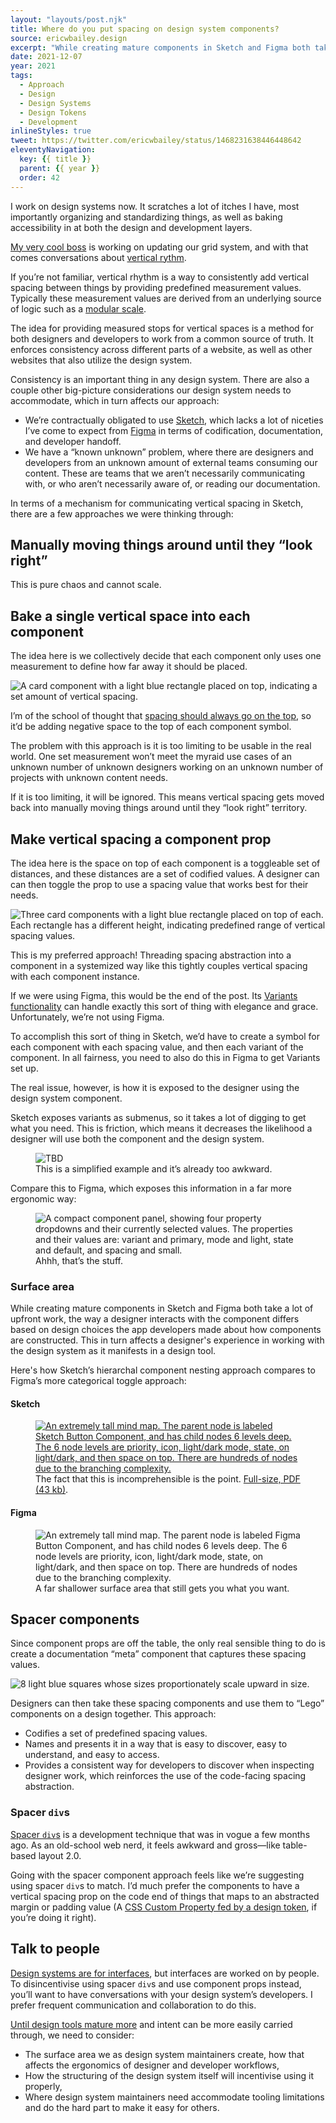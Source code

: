 ```yaml
---
layout: "layouts/post.njk"
title: Where do you put spacing on design system components?
source: ericwbailey.design
excerpt: "While creating mature components in Sketch and Figma both take a lot of upfront work, the way a designer interacts with the component differs based on design choices the app developers made about how components are constructed."
date: 2021-12-07
year: 2021
tags:
  - Approach
  - Design
  - Design Systems
  - Design Tokens
  - Development
inlineStyles: true
tweet: https://twitter.com/ericwbailey/status/1468231638446448642
eleventyNavigation:
  key: {{ title }}
  parent: {{ year }}
  order: 42
---
```


I work on design systems now. It scratches a lot of itches I have, most importantly organizing and standardizing things, as well as baking accessibility in at both the design and development layers.

[My very cool boss](https://line47.bandcamp.com/album/secret-acid-world) is working on updating our grid system, and with that comes conversations about [vertical rythm](https://betterwebtype.com/articles/2018/10/15/rhythm-in-web-typography/#vertical-rhythm).

If you’re not familiar, vertical rhythm is a way to consistently add vertical spacing between things by providing predefined measurement values. Typically these measurement values are derived from an underlying source of logic such as a [modular scale](https://www.modularscale.com/).

The idea for providing measured stops for vertical spaces is a method for both designers and developers to work from a common source of truth. It enforces consistency across different parts of a website, as well as other websites that also utilize the design system.

Consistency is an important thing in any design system. There are also a couple other big-picture considerations our design system needs to accommodate, which in turn affects our approach:

- We’re contractually obligated to use [Sketch](https://www.sketch.com/), which lacks a lot of niceties I’ve come to expect from [Figma](https://www.figma.com/) in terms of codification, documentation, and developer handoff.
- We have a “known unknown” problem, where there are designers and developers from an unknown amount of external teams consuming our content. These are teams that we aren’t necessarily communicating with, or who aren’t necessarily aware of, or reading our documentation.

In terms of a mechanism for communicating vertical spacing in Sketch, there are a few approaches we were thinking through:

## Manually moving things around until they “look right”

This is pure chaos and cannot scale.

## Bake a single vertical space into each component

The idea here is we collectively decide that each component only uses one measurement to define how far away it should be placed.

<div class="centered-media-outer">
  <img
  class="centered-media-inner-2"
    role="img"
    alt="A card component with a light blue rectangle placed on top, indicating a set amount of vertical spacing."
    src="{{ '/img/posts/where-do-you-put-spacing-on-design-system-components/single-space-value.svg' | url }}">
</div>

I’m of the school of thought that [spacing should always go on the top](https://matthewjamestaylor.com/css-margin-top-vs-bottom), so it’d be adding negative space to the top of each component symbol.

The problem with this approach is it is too limiting to be usable in the real world. One set measurement won’t meet the myraid use cases of an unknown number of unknown designers working on an unknown number of projects with unknown content needs.

If it is too limiting, it will be ignored. This means vertical spacing gets moved back into manually moving things around until they “look right” territory.

## Make vertical spacing a component prop

The idea here is the space on top of each component is a toggleable set of distances, and these distances are a set of codified values. A designer can can then toggle the prop to use a spacing value that works best for their needs.

<img
  role="img"
  alt="Three card components with a light blue rectangle placed on top of each. Each rectangle has a different height, indicating predefined range of vertical spacing values."
  src="{{ '/img/posts/where-do-you-put-spacing-on-design-system-components/space-prop.svg' | url }}">

This is my preferred approach! Threading spacing abstraction into a component in a systemized way like this tightly couples vertical spacing with each component instance.

If we were using Figma, this would be the end of the post. Its [Variants functionality](https://help.figma.com/hc/en-us/articles/360056440594-Create-and-use-variants) can handle exactly this sort of thing with elegance and grace. Unfortunately, we’re not using Figma.

To accomplish this sort of thing in Sketch, we’d have to create a symbol for each component with each spacing value, and then each variant of the component. In all fairness, you need to also do this in Figma to get Variants set up.

The real issue, however, is how it is exposed to the designer using the design system component.

Sketch exposes variants as submenus, so it takes a lot of digging to get what you need. This is friction, which means it decreases the likelihood a designer will use both the component and the design system.

<figure
  role="figure"
  aria-label="This is a simplified example and it’s already too awkward.">
  <img
    role="img"
    alt="TBD"
    src="{{ '/img/posts/where-do-you-put-spacing-on-design-system-components/sketch.svg' | url }}">
  <figcaption>
    This is a simplified example and it’s already too awkward.
  </figcaption>
</figure>

Compare this to Figma, which exposes this information in a far more ergonomic way:

<div class="centered-media-outer">
  <figure
    class="centered-media-inner-3"
    role="figure"
    aria-label="Ahhh, that’s the stuff.">
    <img
      role="img"
      alt="A compact component panel, showing four property dropdowns and their currently selected values. The properties and their values are: variant and primary, mode and light, state and default, and spacing and small."
      src="{{ '/img/posts/where-do-you-put-spacing-on-design-system-components/figma.svg' | url }}">
    <figcaption>
      Ahhh, that’s the stuff.
    </figcaption>
  </figure>
</div>

### Surface area

While creating mature components in Sketch and Figma both take a lot of upfront work, the way a designer interacts with the component differs based on design choices the app developers made about how components are constructed. This in turn affects a designer's experience in working with the design system as it manifests in a design tool.

Here's how Sketch’s hierarchal component nesting approach compares to Figma’s more categorical toggle approach:

#### Sketch

<figure
  role="figure"
  aria-label="The fact that this is incomprehensible is the point. Full-size, PDF (43 kb).">
    <a href="{{ '/img/posts/where-do-you-put-spacing-on-design-system-components/sketch-mind-map-full.pdf' | url }}">
    <img
      role="img"
      alt="An extremely tall mind map. The parent node is labeled Sketch Button Component, and has child nodes 6 levels deep. The 6 node levels are priority, icon, light/dark mode, state, on light/dark, and then space on top. There are hundreds of nodes due to the branching complexity."
      src="{{ '/img/posts/where-do-you-put-spacing-on-design-system-components/sketch-mind-map-thumbnail.png' | url }}">
    </a>
  <figcaption>
    The fact that this is incomprehensible is the point. <a href="{{ '/img/posts/where-do-you-put-spacing-on-design-system-components/sketch-mind-map-full.pdf' | url }}">Full-size, PDF (43 kb)</a>.
  </figcaption>
</figure>

#### Figma

<div class="centered-media-outer">
  <figure
    class="centered-media-inner-3"
    role="figure"
    aria-label="A far shallower surface area that still gets you what you want.">
    <img
      role="img"
      alt="An extremely tall mind map. The parent node is labeled Figma Button Component, and has child nodes 6 levels deep. The 6 node levels are priority, icon, light/dark mode, state, on light/dark, and then space on top. There are hundreds of nodes due to the branching complexity."
      src="{{ '/img/posts/where-do-you-put-spacing-on-design-system-components/figma-mind-map.png' | url }}">
    <figcaption>
      A far shallower surface area that still gets you what you want.
    </figcaption>
  </figure>
</div>

## Spacer components

Since component props are off the table, the only real sensible thing to do is create a documentation “meta” component that captures these spacing values.

<img
  role="img"
  alt="8 light blue squares whose sizes proportionately scale upward in size."
  src="{{ '/img/posts/where-do-you-put-spacing-on-design-system-components/spacer-components.svg' | url }}">

Designers can then take these spacing components and use them to “Lego” components on a design together. This approach:

- Codifies a set of predefined spacing values.
- Names and presents it in a way that is easy to discover, easy to understand, and easy to access.
- Provides a consistent way for developers to discover when inspecting designer work, which reinforces the use of the code-facing spacing abstraction.

### Spacer `div`s

[Spacer `div`s](https://mxstbr.com/thoughts/margin/) is a development technique that was in vogue a few months ago. As an old-school web nerd, it feels awkward and gross—like table-based layout 2.0.

Going with the spacer component approach feels like we’re suggesting using spacer `div`s to match. I’d much prefer the components to have a vertical spacing prop on the code end of things that maps to an abstracted margin or padding value (A [CSS Custom Property fed by a design token](https://css-tricks.com/different-degrees-of-custom-property-usage/), if you’re doing it right).

## Talk to people

[Design systems are for interfaces](https://bradfrost.com/blog/post/design-systems-are-for-user-interfaces/), but interfaces are worked on by people. To disincentivise using spacer `div`s and use component props instead, you’ll want to have conversations with your design system’s developers. I prefer frequent communication and collaboration to do this.

[Until design tools mature more](https://css-tricks.com/smarter-design-systems-tools/) and intent can be more easily carried through, we need to consider:

- The surface area we as design system maintainers create, how that affects the ergonomics of designer and developer workflows,
- How the structuring of the design system itself will incentivise using it properly,
- Where design system maintainers need accommodate tooling limitations and do the hard part to make it easy for others.
